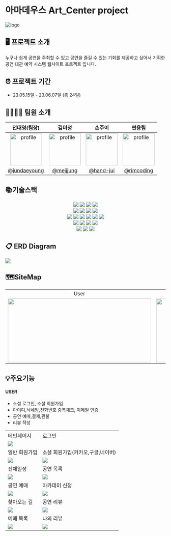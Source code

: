 # 아마데우스 Art_Center project
![logo](https://github.com/jundaeyoung/art_center/assets/124986563/5fe5e804-b1b0-4532-a0a7-162e1334183f)

## 🖥️ 프로젝트 소개 
누구나 쉽게 공연을 주최할 수 있고 공연을 즐길 수 있는 기회를 제공하고 싶어서 기획한 
<br>공연 대관 예약 시스템 웹사이트 프로젝트 입니다. 

## ⏰ 프로젝트 기간
- 23.05.15일 - 23.06.07일 (총 24일)

## 👨‍👩‍👧‍👦 팀원 소개
|                                                 전대영(팀장)                                                  |                                                 김미정                                                  |                                                                          손주이                                                                          |                                                 편용림                                                  |
| :-----------------------------------------------------------------------------------------------------: | :-----------------------------------------------------------------------------------------------------: | :------------------------------------------------------------------------------------------------------------------------------------------------------: | :-----------------------------------------------------------------------------------------------------: |
|<img src="https://avatars.githubusercontent.com/u/124985700?v=4" alt="profile" width="100" height="100"> | <img src="https://avatars.githubusercontent.com/u/124986563?v=4" alt="profile" width="100" height="100"> | <img src="https://avatars.githubusercontent.com/u/124986221?v=4" alt="profile" width="100" height="100"> | <img src="https://avatars.githubusercontent.com/u/123707796?v=4" alt="profile" width="100" height="100"> |
|                                   [@jundaeyoung](https://github.com/jundaeyoung)                                   |                                 [@mejjjung](https://github.com/mejjjung)                                 |                                                        [@hand-jui](https://github.com/hand-jui)                                                         |                              [@rimcoding](https://github.com/rimcoding)                              |
 
## 📚기술스택
<div align=center> 
  <img src="https://img.shields.io/badge/kakao API-FFCD00?style=for-the-badge&logo=kakao&logoColor=white">
  <img src="https://img.shields.io/badge/Google API-4285F4?style=for-the-badge&logo=google&logoColor=white">
  <img src="https://img.shields.io/badge/naver API-03C75A?style=for-the-badge&logo=naver&logoColor=white">
 <img src="https://img.shields.io/badge/nurigo-EF8D1D?style=for-the-badge&logo=&logoColor=white">
  <br>
  <img src="https://img.shields.io/badge/H2 Database-F6F722?style=for-the-badge&logo=&logoColor=white">
  <img src="https://img.shields.io/badge/springboot-6DB33F?style=for-the-badge&logo=springboot&logoColor=white">
  <img src="https://img.shields.io/badge/gradle-02303A?style=for-the-badge&logo=gradle&logoColor=white">
  <img src="https://img.shields.io/badge/apache tomcat-F8DC75?style=for-the-badge&logo=apachetomcat&logoColor=white">
  <br>
  
  <img src="https://img.shields.io/badge/java-007396?style=for-the-badge&logo=java&logoColor=white">
  <img src="https://img.shields.io/badge/mysql-4479A1?style=for-the-badge&logo=mysql&logoColor=white"> 
  <img src="https://img.shields.io/badge/css-1572B6?style=for-the-badge&logo=css3&logoColor=white"> 
  <img src="https://img.shields.io/badge/javascript-F7DF1E?style=for-the-badge&logo=javascript&logoColor=black"> 
  <img src="https://img.shields.io/badge/jquery-0769AD?style=for-the-badge&logo=jquery&logoColor=white">
  <img src="https://img.shields.io/badge/html5-E34F26?style=for-the-badge&logo=html5&logoColor=white">
  <br>
  
  <img src="https://img.shields.io/badge/bootstrap-7952B3?style=for-the-badge&logo=bootstrap&logoColor=white">
  <img src="https://img.shields.io/badge/chart.js-FF6384?style=for-the-badge&logo=chart.js&logoColor=white"> 
  <img src="https://img.shields.io/badge/github-181717?style=for-the-badge&logo=github&logoColor=white">
  <img src="https://img.shields.io/badge/git-F05032?style=for-the-badge&logo=git&logoColor=white">
  <br>

  <img src="https://img.shields.io/badge/sourcetree-0052CC?style=for-the-badge&logo=sourcetree&logoColor=white"> 
  <img src="https://img.shields.io/badge/jira-0052CC?style=for-the-badge&logo=jirasoftware&logoColor=white">
 <img src="https://img.shields.io/badge/JSP-492559?style=for-the-badge&logo=&logoColor=white">
  <br>
</div>

## 📋 ERD Diagram
<img src="https://github.com/jundaeyoung/art_center/assets/124986563/d83c7156-6af8-40ed-8603-4fd657f93374">

## 🗺SiteMap
<table>
<tr>
 <td align=center>User</td>
 <td align=center>Manager</td>
 <td align=center>Admin</td>
 </tr>
<tr>
<td><img src="https://github.com/jundaeyoung/art_center/assets/124986563/d8496809-d174-47b3-86bc-e5670ae06a3f" width="450" height="200"></td>
<td><img src="https://github.com/jundaeyoung/art_center/assets/124986563/daa14bf0-58e9-40ee-8f4c-52c14a602e3f" width="450" height="200"></td>
<td><img src="https://github.com/jundaeyoung/art_center/assets/124986563/31a07b96-ef85-41de-82df-815d2d271a73" width="450" height="200"></td>
</tr>
</table>

## 💡주요기능
#### USER
- 소셜 로그인, 소셜 회원가입
- 아이디,닉네임,전화번호 중복체크, 이메일 인증
- 공연 예매,결제,환불
- 리뷰 작성
<table>
<tr>
  <td>메인페이지</td>
  <td>로그인</td>
</tr>
<tr>
  <td><img src="https://github.com/jundaeyoung/art_center/assets/124986563/537969bc-9f92-48b4-bc89-b363d4ce04c7"></td>
  <td><img src=""></td>
</tr>
<tr>
  <td>일반 회원가입</td>
  <td>소셜 회원가입(카카오,구글,네이버)</td>
</tr>
<tr>
  <td><img src="https://github.com/jundaeyoung/art_center/assets/124986563/e9bb98ba-b64b-4b49-8330-905008251235"></td>
  <td><img src="https://github.com/jundaeyoung/art_center/assets/124986563/5bba2278-9f0c-42bc-a6a7-c6aac6266842"></td>
</tr>
<tr>
  <td>전체일정</td>
  <td>공연 목록</td>
</tr>
<tr>
  <td><img src="https://github.com/jundaeyoung/art_center/assets/124986563/2e59c2ef-a02a-4310-939e-234048163e0e"></td>
  <td><img src="https://github.com/jundaeyoung/art_center/assets/124986563/15ec64ec-b666-4597-af1a-c70dd94984d9"></td>
</tr>
<tr>
  <td>공연 예매</td>
  <td>아카데미 신청</td>
</tr>
<tr>
  <td><img src="https://github.com/jundaeyoung/art_center/assets/124986563/e4eb4158-c29e-44fd-9ead-8da81cc0c91e"></td>
  <td><img src="https://github.com/jundaeyoung/art_center/assets/124986563/5d9ede8e-5557-4eb7-b902-ac66cc16b0bf"></td>
</tr>
<tr>
  <td>찾아오는 길</td>
  <td>공연 리뷰</td>
</tr>
<tr>
  <td><img src="https://github.com/jundaeyoung/art_center/assets/124986563/2b53d42f-b534-49e0-a51b-64d4cd0375d6"></td>
  <td><img src="https://github.com/jundaeyoung/art_center/assets/124986563/eebd4eda-a5a2-4aea-bf36-f2ac0bab03dd"></td>
</tr>
<tr>
  <td>예매 목록</td>
  <td>나의 리뷰</td>
</tr>
<tr>
  <td><img src="https://github.com/jundaeyoung/art_center/assets/124986563/64f9116b-1f1b-496e-9597-84d1e9c3278c"></td>
  <td><img src="https://github.com/jundaeyoung/art_center/assets/124986563/48cbde90-b4fb-4672-9f1a-ef4fa7eba586"></td>
</tr>
</table>











